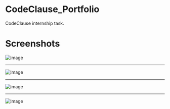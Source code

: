 # CodeClause_Portfolio
CodeClause internship task.

# Screenshots

![image](https://github.com/sudama011/CodeClause_Portfolio/assets/85701247/f08c6070-9055-4971-94f3-392250ab6f81)
--- -
![image](https://github.com/sudama011/CodeClause_Portfolio/assets/85701247/1c5554cd-0127-42e2-8852-cb9301cfd563)
--- - 
![image](https://github.com/sudama011/CodeClause_Portfolio/assets/85701247/0f165029-9235-48e1-83d4-4eb89f34990d)
--- -
![image](https://github.com/sudama011/CodeClause_Portfolio/assets/85701247/a8c9a820-d717-4491-a623-003b573af185)
